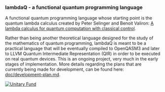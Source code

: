 
###  lambdaQ - a functional quantum programming language
  
A functional quantum programming language whose starting point is the quantum lambda calculus created by Peter Selinger and Benoit Valiron: [A lambda calculus for quantum computation with classical control](https://arxiv.org/abs/cs/0404056).

Rather than being another theoretical language designed for the study of the mathematics of quantum programming, lambdaQ is meant to be a practical language that will be eventually compiled to OpenQASM3 and later to LLVM Quantum Intermediate Representation (QIR) in order to be executed on real quantum devices. This is an ongoing project, very much in the early stages of implementation. More details regarding the plans that are currently being made for development, can be found here: [doc/development-plan.md](https://github.com/radumarg/lambdaQ/blob/main/doc/development-plan.md).

[![Unitary Fund](https://img.shields.io/badge/Supported%20By-UNITARY%20FUND-brightgreen.svg?style=for-the-badge)](https://unitary.fund)
